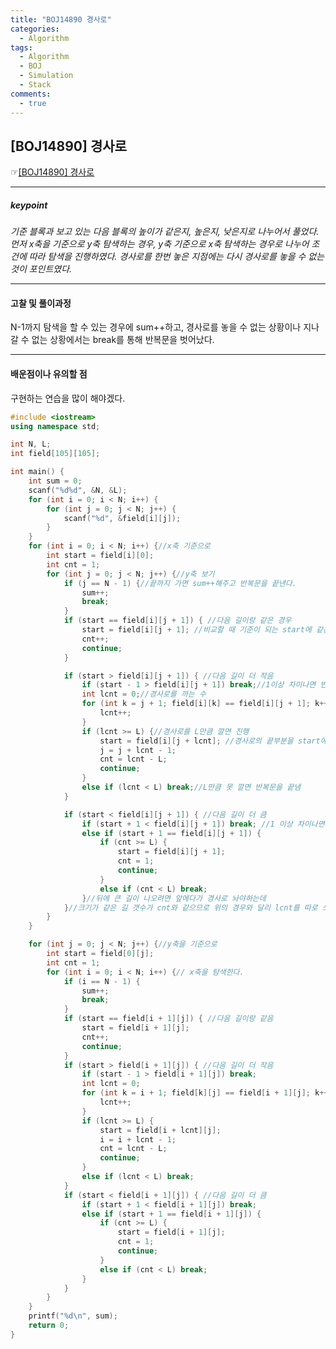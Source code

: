 ```yaml
---
title: "BOJ14890 경사로"
categories:
  - Algorithm
tags:
  - Algorithm
  - BOJ
  - Simulation
  - Stack
comments:
  - true
---
```


## [BOJ14890] 경사로
 ☞[[BOJ14890] 경사로](https://www.acmicpc.net/problem/14890)

---

##### keypoint
*기준 블록과 보고 있는 다음 블록의 높이가 같은지, 높은지, 낮은지로 나누어서 풀었다.
먼저 x축을 기준으로 y축 탐색하는 경우, y축 기준으로 x축 탐색하는 경우로 나누어 조건에 따라 탐색을 진행하였다.
경사로를 한번 놓은 지점에는 다시 경사로를 놓을 수 없는 것이 포인트였다.*

---

#### 고찰 및 풀이과정
N-1까지 탐색을 할 수 있는 경우에 sum++하고, 경사로를 놓을 수 없는 상황이나 지나갈 수 없는 상황에서는 break를 통해 반복문을 벗어났다.

---

#### 배운점이나 유의할 점
구현하는 연습을 많이 해야겠다.


```cpp
#include <iostream>
using namespace std;

int N, L;
int field[105][105];

int main() {
	int sum = 0;
	scanf("%d%d", &N, &L);
	for (int i = 0; i < N; i++) {
		for (int j = 0; j < N; j++) {
			scanf("%d", &field[i][j]);
		}
	}
	for (int i = 0; i < N; i++) {//x축 기준으로
		int start = field[i][0];
		int cnt = 1;
		for (int j = 0; j < N; j++) {//y축 보기
			if (j == N - 1) {//끝까지 가면 sum++해주고 반복문을 끝낸다.
				sum++;
				break;
			}
			if (start == field[i][j + 1]) { //다음 길이랑 같은 경우
				start = field[i][j + 1]; //비교할 때 기준이 되는 start에 같은 길을 대입한다.
				cnt++;
				continue;
			}

			if (start > field[i][j + 1]) { //다음 길이 더 작음
				if (start - 1 > field[i][j + 1]) break;//1이상 차이나면 반복문 끝냄
				int lcnt = 0;//경사로를 까는 수
				for (int k = j + 1; field[i][k] == field[i][j + 1]; k++) {// 같은 높이인 길에만 경사로를 깔면서 lcnt++
					lcnt++;
				}
				if (lcnt >= L) {//경사로를 L만큼 깔면 진행
					start = field[i][j + lcnt]; //경사로의 끝부분을 start에 대입해주고
					j = j + lcnt - 1;
					cnt = lcnt - L;
					continue;
				}
				else if (lcnt < L) break;//L만큼 못 깔면 반복문을 끝냄
			}

			if (start < field[i][j + 1]) { //다음 길이 더 큼
				if (start + 1 < field[i][j + 1]) break; //1 이상 차이나면 반복문 끝냄
				else if (start + 1 == field[i][j + 1]) {
					if (cnt >= L) {
						start = field[i][j + 1];
						cnt = 1;
						continue;
					}
					else if (cnt < L) break;
				}//뒤에 큰 길이 나오려면 앞에다가 경사로 놔야하는데
			}//크기가 같은 길 갯수가 cnt와 같으므로 위의 경우와 달리 lcnt를 따로 쓰지않는다.
		}
	}

	for (int j = 0; j < N; j++) {//y축을 기준으로
		int start = field[0][j];
		int cnt = 1;
		for (int i = 0; i < N; i++) {// x축을 탐색한다.
			if (i == N - 1) {
				sum++;
				break;
			}
			if (start == field[i + 1][j]) { //다음 길이랑 같음
				start = field[i + 1][j];
				cnt++;
				continue;
			}
			if (start > field[i + 1][j]) { //다음 길이 더 작음
				if (start - 1 > field[i + 1][j]) break;
				int lcnt = 0;
				for (int k = i + 1; field[k][j] == field[i + 1][j]; k++) {
					lcnt++;
				}
				if (lcnt >= L) {
					start = field[i + lcnt][j];
					i = i + lcnt - 1;
					cnt = lcnt - L;
					continue;
				}
				else if (lcnt < L) break;
			}
			if (start < field[i + 1][j]) { //다음 길이 더 큼
				if (start + 1 < field[i + 1][j]) break;
				else if (start + 1 == field[i + 1][j]) {
					if (cnt >= L) {
						start = field[i + 1][j];
						cnt = 1;
						continue;
					}
					else if (cnt < L) break;
				}
			}
		}
	}
	printf("%d\n", sum);
	return 0;
}
```
